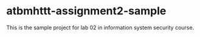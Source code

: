 # atbmhttt-assignment2-sample
This is the sample project for lab 02 in information system security course.
